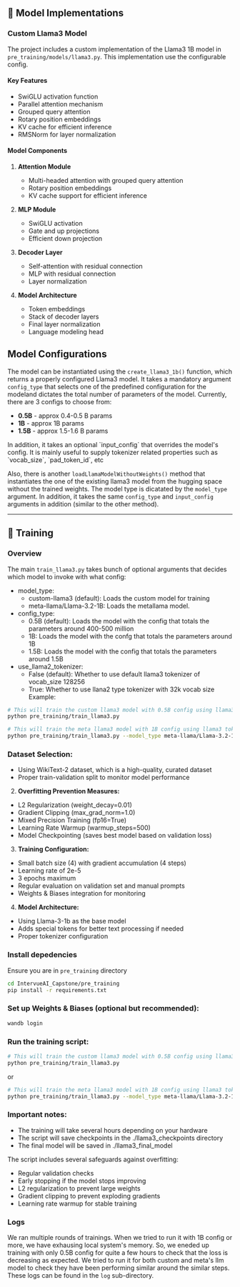 

## 🤖 Model Implementations

### Custom Llama3 Model

The project includes a custom implementation of the Llama3 1B model in `pre_training/models/llama3.py`. This implementation use the configurable config.


#### Key Features
- SwiGLU activation function
- Parallel attention mechanism
- Grouped query attention
- Rotary position embeddings
- KV cache for efficient inference
- RMSNorm for layer normalization

#### Model Components
1. **Attention Module**
   - Multi-headed attention with grouped query attention
   - Rotary position embeddings
   - KV cache support for efficient inference

2. **MLP Module**
   - SwiGLU activation
   - Gate and up projections
   - Efficient down projection

3. **Decoder Layer**
   - Self-attention with residual connection
   - MLP with residual connection
   - Layer normalization

4. **Model Architecture**
   - Token embeddings
   - Stack of decoder layers
   - Final layer normalization
   - Language modeling head


## Model Configurations
The model can be instantiated using the `create_llama3_1b()` function, which returns a properly configured Llama3 model. It takes a mandatory argument `config_type` that selects one of the predefined configuration for the modeland dictates the total number of parameters of the model. Currently, there are 3 configs to choose from:
<ul>
<li><b>0.5B</b> - approx 0.4-0.5 B params</li>
<li><b>1B</b> - approx 1B params</li>
<li><b>1.5B</b> - approx 1.5-1.6 B params</li>
</ul>
In addition, it takes an optional `input_config` that overrides the model's config. It is mainly useful to supply tokenizer related properties such as `vocab_size`, `pad_token_id`, etc

Also, there is another `loadLlamaModelWithoutWeights()` method  that instantiates the one of the existing llama3 model from the hugging space without the trained weights. The model type is dicatated by the `model_type` argument. In addition, it takes the same `config_type` and `input_config` arguments in addition (similar to the other method). 

---

## 🚀 Training

### Overview
The main `train_llama3.py` takes bunch of optional arguments that decides which model to invoke with what config:
* model_type:
    * custom-llama3 (default):  Loads the custom model for training
    * meta-llama/Llama-3.2-1B: Loads the metallama model.
* config_type:
    * 0.5B (default): Loads the model with the config that totals the parameters around 400-500 million
    * 1B: Loads the model with the confg that totals the parameters around 1B
    * 1.5B: Loads the model with the config that totals the parameters around 1.5B
* use_llama2_tokenizer:
    * False (default): Whether to use default llama3 tokenizer of vocab_size 128256
    * True: Whether to use llana2 type tokenizer with 32k vocab size 
Example:
```bash
# This will train the custom llama3 model with 0.5B config using llama3 tokenizer
python pre_training/train_llama3.py
```

```bash
# This will train the meta llama3 model with 1B config using llama3 tokenizer
python pre_training/train_llama3.py --model_type meta-llama/Llama-3.2-1B --config_type 1B --use_llama2_tokenizer False
```
### **Dataset Selection:**
- Using WikiText-2 dataset, which is a high-quality, curated dataset
- Proper train-validation split to monitor model performance

2. **Overfitting Prevention Measures:**
- L2 Regularization (weight_decay=0.01)
- Gradient Clipping (max_grad_norm=1.0)
- Mixed Precision Training (fp16=True)
- Learning Rate Warmup (warmup_steps=500)
- Model Checkpointing (saves best model based on validation loss)

3. **Training Configuration:**
- Small batch size (4) with gradient accumulation (4 steps)
- Learning rate of 2e-5
- 3 epochs maximum
- Regular evaluation on validation set and manual prompts
- Weights & Biases integration for monitoring

4. **Model Architecture:**
- Using Llama-3-1b as the base model
- Adds special tokens for better text processing if needed
- Proper tokenizer configuration

### Install depedencies
Ensure you are in `pre_training` directory
```bash
cd IntervueAI_Capstone/pre_training
pip install -r requirements.txt
```
### Set up Weights & Biases (optional but recommended):
```bash
wandb login
```

### Run the training script:
```bash
# This will train the custom llama3 model with 0.5B config using llama3 tokenizer
python pre_training/train_llama3.py
```
or
```bash
# This will train the meta llama3 model with 1B config using llama3 tokenizer
python pre_training/train_llama3.py --model_type meta-llama/Llama-3.2-1B --config_type 1B --use_llama2_tokenizer False
```

### Important notes:
- The training will take several hours depending on your hardware
- The script will save checkpoints in the ./llama3_checkpoints directory
- The final model will be saved in ./llama3_final_model

The script includes several safeguards against overfitting:
- Regular validation checks
- Early stopping if the model stops improving
- L2 regularization to prevent large weights
- Gradient clipping to prevent exploding gradients
- Learning rate warmup for stable training

### Logs
We ran multiple rounds of trainings. When we tried to run it with 1B config or more, we have exhausing local system's memory. So, we eneded up training with only 0.5B config for quite a few hours to check that the loss is decreasing as expected. We tried to run it for both custom and meta's llm model to check they have been performing similar around the similar steps.
These logs can be found in the `log` sub-directory.
